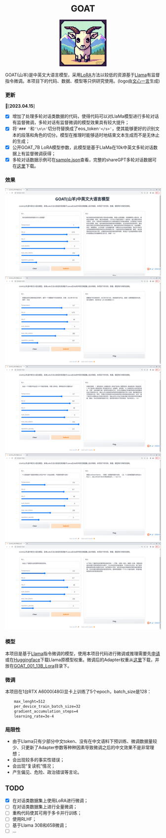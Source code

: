 # <center>GOAT</center>

<div align="center">
    <img src='./imgs/logo_new.png' width=30%/>
</div>


GOAT(山羊)是中英文大语言模型，采用[LoRA](https://arxiv.org/pdf/2106.09685.pdf)方法以较低的资源基于[Llama](https://github.com/facebookresearch/llama)有监督指令微调。本项目下的代码、数据、模型等只供研究使用。(logo由[文心一言](https://yiyan.baidu.com/)生成)

### 更新
🚀[**2023.04.15**]
- [x] 增加了处理多轮对话类数据的代码，使得代码可以对LlaMa模型进行多轮对话有监督微调，多轮对话有监督微调的模型效果具有较大提升；
- [x] 将`'### '`和`'\n\n'`切分符替换成了eos_token`'</s>'`，使其能够更好的识别文本的段落和角色的切分。模型在推理时能够适时地结束文本生成而不是无休止的生成；
- [x] 公开GOAT_7B LoRA模型参数，此模型是基于LlaMa在10k中英文多轮对话数据上有监督微调获得；
- [x] 多轮对话数据示例可在[sample.json](./datasets/sample.json)查看，完整的shareGPT多轮对话数据可在[这里](https://huggingface.co/datasets/anon8231489123/ShareGPT_Vicuna_unfiltered)下载。

### 效果
<div align="center">
    <img src='./imgs/1.png'/>
    <img src='./imgs/2.png'/>
    <img src='./imgs/3.png'/>
    <img src='./imgs/4.png'/>
    <img src='./imgs/5.png'/>
</div>

### 模型
本项目是基于[Llama](https://github.com/facebookresearch/llama)指令微调的模型，使用本项目代码进行微调或推理需要先[申请](https://github.com/facebookresearch/llama)或在[Huggingface](https://huggingface.co/models)下载Llama原模型权重。微调后的Adapter权重从[这里](https://huggingface.co/dannywong/GOAT)下载，并放在[GOAT_001_13B_Lora](./models/GOAT_001_13B_Lora/)目录下。

### 微调
本项目在1台RTX A6000(48G)显卡上训练了5个epoch，batch_size是128：
```
    max_lenght=512
    per_device_train_batch_size=32
    gradient_accumulation_steps=4
    learning_rate=3e-4
```

### 局限性
 - 由于Llama只有少部分中文token、没有在中文语料下预训练、微调数据量较少、只更新了Adapter参数等种种因素导致微调之后的中文效果不是非常理想；
 - 会出现较多的事实性错误；
 - 会出现“复读机”情况；
 - 产生偏见、危险、政治错误等言论。

## TODO
 - [x] 在对话类数据集上使用LoRA进行微调；
 - [ ] 在对话类数据集上进行全量微调；
 - [ ] 重构代码使其可用于多卡并行训练；
 - [ ] 使用RLHF；
 - [ ] 基于Llama 30B和65B微调；
 - [ ] ...
